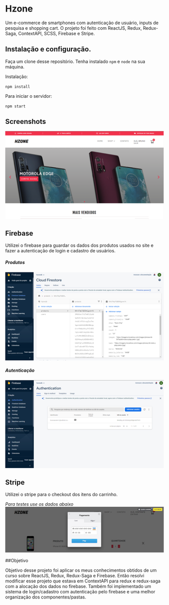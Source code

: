 # Hzone

Um e-commerce de smartphones com autenticação de usuário, inputs de pesquisa e shopping cart. O projeto foi feito com ReactJS, Redux, Redux-Saga, ContextAPI, SCSS, Firebase e Stripe.

## Instalação e configuração.

Faça um clone desse repositório. Tenha instalado `npm` e `node` na sua máquina.

Instalação:

`npm install`  

Para iniciar o servidor:

`npm start`  

## Screenshots

![](src/img/landingpage.png)


## Firebase

Utilizei o firebase para guardar os dados dos produtos usados no site e fazer a autenticação de login e cadastro de usuários.

##### Produtos
![](src/img/firestore.png)

##### Autenticação
![](src/img/auth.png)

## Stripe

Utilizei o stripe para o checkout dos itens do carrinho.

*Para testes use os dados abaixo*
![](src/img/stripe.png)


##Objetivo

Objetivo desse projeto foi aplicar os meus conhecimentos obtidos de um curso sobre ReactJS, Redux, Redux-Saga e Firebase. Então resolvi modificar esse projeto que estava em ContextAPI para redux e redux-saga com a alocação dos dados no firebase. Também foi implementado um sistema de login/cadastro com autenticação pelo firebase e uma melhor organização dos componentes/pastas.

